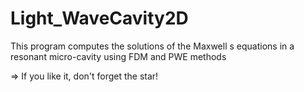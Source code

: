 # Light_WaveCavity2D
This program computes the solutions of the Maxwell s equations in a resonant micro-cavity using FDM and PWE methods


=> If you like it, don't forget the star!
